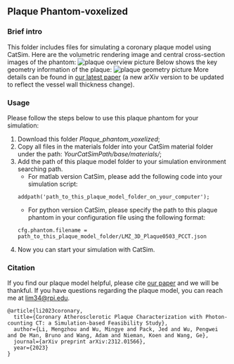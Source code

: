 ## Plaque Phantom-voxelized
### Brief intro
This folder includes files for simulating a coronary plaque model using CatSim. Here are the volumetric rendering image and central cross-section images of the phantom:
![plaque overview picture](figures/Figure1.png "Volumetric rendering image and central cross-sections of the plaque model")
Below shows the key geometry information of the plaque:
![plaque geometry picture](figures/Figure2.png "Dimensions for the key features of the plaque components")
More details can be found in [our latest paper](https://arxiv.org/abs/2312.01566) (a new arXiv version to be updated to reflect the vessel wall thickness change).

### Usage
Please follow the steps below to use this plaque phantom for your simulation:
1. Download this folder *Plaque_phantom_voxelized*;
1. Copy all files in the materials folder into your CatSim material folder under the path: *YourCatSimPath/base/materials/*;
1. Add the path of this plaque model folder to your simulation environment searching path.
    - For matlab version CatSim, please add the following code into your simulation script:
    ```
    addpath('path_to_this_plaque_model_folder_on_your_computer');
    ```
    - For python version CatSim, please specify the path to this plaque phantom in your configuration file using the following format:
    ```
    cfg.phantom.filename = path_to_this_plaque_model_folder/LMZ_3D_Plaque0503_PCCT.json
    ```
1. Now you can start your simulation with CatSim.

### Citation
If you find our plaque model helpful, please cite [our paper](https://arxiv.org/abs/2312.01566) and we will be thankful. If you have questions regarding the plaque model, you can reach me at [lim34\@rpi.edu](mailto:lim34@rpi.edu?subject=QuestionsAboutThePlaqueModel). 
```
@article{li2023coronary,
  title={Coronary Atherosclerotic Plaque Characterization with Photon-counting CT: a Simulation-based Feasibility Study},
  author={Li, Mengzhou and Wu, Mingye and Pack, Jed and Wu, Pengwei and De Man, Bruno and Wang, Adam and Nieman, Koen and Wang, Ge},
  journal={arXiv preprint arXiv:2312.01566},
  year={2023}
}
``` 
